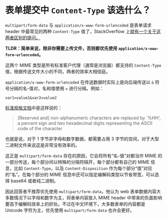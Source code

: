 # 表单提交中 ``Content-Type`` 该选什么？

``multipart/form-data`` 与 ``application/x-www-form-urlencoded`` 是表单请求 header 中最常见的两种 ``Content-Type`` 值了，StackOverflow 上[就有一个关于这两者区别的提问。](http://stackoverflow.com/questions/4007969/application-x-www-form-urlencoded-or-multipart-form-data)

**TLDR：简单来说，除非你需要上传文件，否则都优先使用 ``application/x-www-form-urlencoded``。**

这两个 MIME 类型是所有标准客户代理（通常是浏览器）都支持的 ``Content-Type`` 值，根据传送文件大小的不同，两者的效率大相径庭。

``application/x-www-form-urlencoded`` 在传送数据时实际上是向后端传送以 ``&`` 符号分隔的名-值对，名和值使用 ``=`` 进行分隔。例如：

    var1=value1&var2=value2
    
[标准规格文档](http://www.w3.org/TR/html401/interact/forms.html)中是这样说的：

> [Reserved and] non-alphanumeric characters are replaced by `%HH', a percent sign and two hexadecimal digits representing the ASCII code of the character

也就是说，对于 1 字节非字母和数字数据，都需要占用 3 字节的空间，对于大型二进制文件来说这是非常没有效率的。

这正是 ``multipart/form-data`` 存在的原因，它会将所有“名-值”对都当作 MIME 的一部分传送，每个部分间以特殊的分隔符隔开，每个部分都有自己的 MIME 信息，比如 ``Content-Type``，以及 ``Content-Disposition`` 作为每个部分“值”对应的“名”。在每个部分的 MIME 信息中还可以指定编解码类型以节省带宽，可以选择 base64 或者纯二进制。

因此回答者不推荐优先使用 ``multipart/form-data``，他认为 web 表单数据内容大多数情况下以字母和数字为主，将表单内容放入 MIME header 中带来的负面影响要高于编解码效率上的好处。不过在中文环境下，大多数表单的内容都是 Unicode 字符为主，优先使用 ``multipart/form-data`` 也许会更好。
